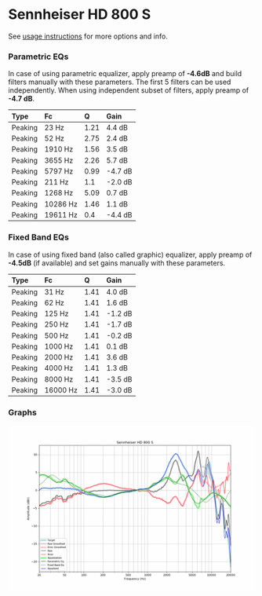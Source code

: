 # Sennheiser HD 800 S
See [usage instructions](https://github.com/jaakkopasanen/AutoEq#usage) for more options and info.

### Parametric EQs
In case of using parametric equalizer, apply preamp of **-4.6dB** and build filters manually
with these parameters. The first 5 filters can be used independently.
When using independent subset of filters, apply preamp of **-4.7 dB**.

| Type    | Fc       |    Q | Gain    |
|:--------|:---------|:-----|:--------|
| Peaking | 23 Hz    | 1.21 | 4.4 dB  |
| Peaking | 52 Hz    | 2.75 | 2.4 dB  |
| Peaking | 1910 Hz  | 1.56 | 3.5 dB  |
| Peaking | 3655 Hz  | 2.26 | 5.7 dB  |
| Peaking | 5797 Hz  | 0.99 | -4.7 dB |
| Peaking | 211 Hz   | 1.1  | -2.0 dB |
| Peaking | 1268 Hz  | 5.09 | 0.7 dB  |
| Peaking | 10286 Hz | 1.46 | 1.1 dB  |
| Peaking | 19611 Hz | 0.4  | -4.4 dB |

### Fixed Band EQs
In case of using fixed band (also called graphic) equalizer, apply preamp of **-4.5dB**
(if available) and set gains manually with these parameters.

| Type    | Fc       |    Q | Gain    |
|:--------|:---------|:-----|:--------|
| Peaking | 31 Hz    | 1.41 | 4.0 dB  |
| Peaking | 62 Hz    | 1.41 | 1.6 dB  |
| Peaking | 125 Hz   | 1.41 | -1.2 dB |
| Peaking | 250 Hz   | 1.41 | -1.7 dB |
| Peaking | 500 Hz   | 1.41 | -0.2 dB |
| Peaking | 1000 Hz  | 1.41 | 0.1 dB  |
| Peaking | 2000 Hz  | 1.41 | 3.6 dB  |
| Peaking | 4000 Hz  | 1.41 | 1.3 dB  |
| Peaking | 8000 Hz  | 1.41 | -3.5 dB |
| Peaking | 16000 Hz | 1.41 | -3.0 dB |

### Graphs
![](./Sennheiser%20HD%20800%20S.png)